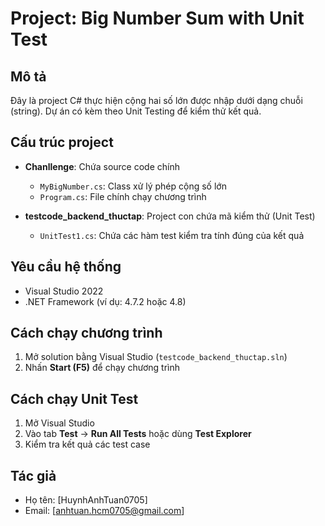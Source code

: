 ﻿# Project: Big Number Sum with Unit Test

## Mô tả
Đây là project C# thực hiện cộng hai số lớn được nhập dưới dạng chuỗi (string). Dự án có kèm theo Unit Testing để kiểm thử kết quả.

## Cấu trúc project

- **Chanllenge**: Chứa source code chính
  - `MyBigNumber.cs`: Class xử lý phép cộng số lớn
  - `Program.cs`: File chính chạy chương trình

- **testcode_backend_thuctap**: Project con chứa mã kiểm thử (Unit Test)
  - `UnitTest1.cs`: Chứa các hàm test kiểm tra tính đúng của kết quả

## Yêu cầu hệ thống
- Visual Studio 2022
- .NET Framework (ví dụ: 4.7.2 hoặc 4.8)

## Cách chạy chương trình
1. Mở solution bằng Visual Studio (`testcode_backend_thuctap.sln`)
2. Nhấn **Start (F5)** để chạy chương trình

## Cách chạy Unit Test
1. Mở Visual Studio
2. Vào tab **Test** → **Run All Tests** hoặc dùng **Test Explorer**
3. Kiểm tra kết quả các test case

## Tác giả
- Họ tên: [HuynhAnhTuan0705]
- Email: [anhtuan.hcm0705@gmail.com]
